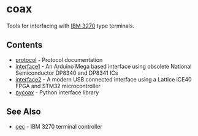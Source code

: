 # coax

Tools for interfacing with [IBM 3270](https://en.wikipedia.org/wiki/IBM_3270) type terminals.

## Contents

* [protocol](protocol/protocol.md) - Protocol documentation
* [interface1](interface1) - An Arduino Mega based interface using obsolete National Semiconductor DP8340 and DP8341 ICs
* [interface2](interface2) - A modern USB connected interface using a Lattice iCE40 FPGA and STM32 microcontroller
* [pycoax](pycoax) - Python interface library

## See Also

* [oec](https://github.com/lowobservable/oec) - IBM 3270 terminal controller
